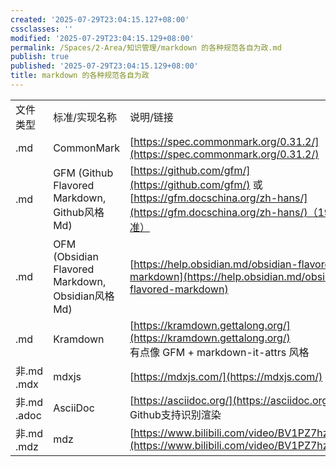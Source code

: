```yaml
---
created: '2025-07-29T23:04:15.127+08:00'
cssclasses: ''
modified: '2025-07-29T23:04:15.129+08:00'
permalink: /Spaces/2-Area/知识管理/markdown 的各种规范各自为政.md
publish: true
published: '2025-07-29T23:04:15.129+08:00'
title: markdown 的各种规范各自为政
---
```

|            |                                                |                                                                                                                                      |
| ---------- | ---------------------------------------------- | ------------------------------------------------------------------------------------------------------------------------------------ |
| 文件类型       | 标准/实现名称                                        | 说明/链接                                                                                                                                |
| .md        | CommonMark                                     | [https://spec.commonmark.org/0.31.2/](https://spec.commonmark.org/0.31.2/)                                                           |
| .md        | GFM (Github Flavored Markdown, Github风格Md)     | [https://github.com/gfm/](https://github.com/gfm/) 或 [https://gfm.docschina.org/zh-hans/](https://gfm.docschina.org/zh-hans/)（19年标准） |
| .md        | OFM (Obsidian Flavored Markdown, Obsidian风格Md) | [https://help.obsidian.md/obsidian-flavored-markdown](https://help.obsidian.md/obsidian-flavored-markdown)                           |
| .md        | Kramdown                                       | [https://kramdown.gettalong.org/](https://kramdown.gettalong.org/)<br>有点像 GFM + markdown-it-attrs 风格                                 |
| 非.md .mdx  | mdxjs                                          | [https://mdxjs.com/](https://mdxjs.com/)                                                                                             |
| 非.md .adoc | AsciiDoc                                       | [https://asciidoc.org/](https://asciidoc.org/)<br>Github支持识别渲染                                                                       |
| 非.md .mdz  | mdz                                            | [https://www.bilibili.com/video/BV1PZ7hzdEUD](https://www.bilibili.com/video/BV1PZ7hzdEUD)                                           |

